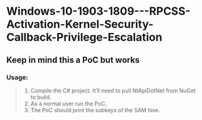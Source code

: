 # Windows-10-1903-1809---RPCSS-Activation-Kernel-Security-Callback-Privilege-Escalation
## Keep in mind this a PoC but works
### Usage:
> 1) Compile the C# project. It’ll need to pull NtApiDotNet from NuGet to build.
> 2) As a normal user run the PoC. 
> 3) The PoC should print the subkeys of the SAM hive.
